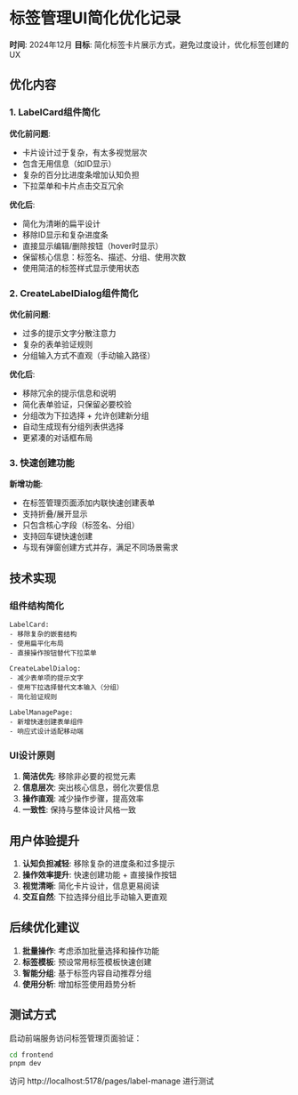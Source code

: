 # 标签管理UI简化优化记录

**时间**: 2024年12月
**目标**: 简化标签卡片展示方式，避免过度设计，优化标签创建的UX

## 优化内容

### 1. LabelCard组件简化

**优化前问题**:
- 卡片设计过于复杂，有太多视觉层次
- 包含无用信息（如ID显示）
- 复杂的百分比进度条增加认知负担
- 下拉菜单和卡片点击交互冗余

**优化后**:
- 简化为清晰的扁平设计
- 移除ID显示和复杂进度条
- 直接显示编辑/删除按钮（hover时显示）
- 保留核心信息：标签名、描述、分组、使用次数
- 使用简洁的标签样式显示使用状态

### 2. CreateLabelDialog组件简化

**优化前问题**:
- 过多的提示文字分散注意力
- 复杂的表单验证规则
- 分组输入方式不直观（手动输入路径）

**优化后**:
- 移除冗余的提示信息和说明
- 简化表单验证，只保留必要校验
- 分组改为下拉选择 + 允许创建新分组
- 自动生成现有分组列表供选择
- 更紧凑的对话框布局

### 3. 快速创建功能

**新增功能**:
- 在标签管理页面添加内联快速创建表单
- 支持折叠/展开显示
- 只包含核心字段（标签名、分组）
- 支持回车键快速创建
- 与现有弹窗创建方式并存，满足不同场景需求

## 技术实现

### 组件结构简化
```
LabelCard:
- 移除复杂的嵌套结构
- 使用扁平化布局
- 直接操作按钮替代下拉菜单

CreateLabelDialog:
- 减少表单项的提示文字
- 使用下拉选择替代文本输入（分组）
- 简化验证规则

LabelManagePage:
- 新增快速创建表单组件
- 响应式设计适配移动端
```

### UI设计原则
1. **简洁优先**: 移除非必要的视觉元素
2. **信息层次**: 突出核心信息，弱化次要信息
3. **操作直观**: 减少操作步骤，提高效率
4. **一致性**: 保持与整体设计风格一致

## 用户体验提升

1. **认知负担减轻**: 移除复杂的进度条和过多提示
2. **操作效率提升**: 快速创建功能 + 直接操作按钮
3. **视觉清晰**: 简化卡片设计，信息更易阅读
4. **交互自然**: 下拉选择分组比手动输入更直观

## 后续优化建议

1. **批量操作**: 考虑添加批量选择和操作功能
2. **标签模板**: 预设常用标签模板快速创建
3. **智能分组**: 基于标签内容自动推荐分组
4. **使用分析**: 增加标签使用趋势分析

## 测试方式

启动前端服务访问标签管理页面验证：
```bash
cd frontend
pnpm dev
```

访问 http://localhost:5178/pages/label-manage 进行测试 